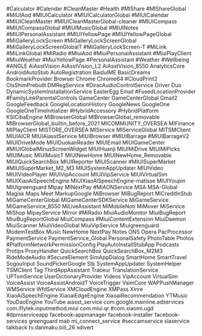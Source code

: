 #Calculator
#Calendar
#CleanMaster
#Health 
#MIShare
#MIShareGlobal
#MIUIAod
#MIUICalculator
#MIUICalculatorGlobal
#MIUICalendar
#MIUICleanMaster 
#MIUICleanMasterGlobal-cleaner
#MIUICompass
#MIUICompassGlobal
#MIUIMusicGlobal
#MIUINotes
#MIUIPersonalAssistant
#MIUIYellowPage
#MIUIYellowPageGlobal
#MiGalleryLockScreen
#MiGalleryLockScreenGlobal
#MiGalleryLockScreenGlobalT
#MiGalleryLockScreen-T
#MiLink
#MiLinkGlobal
#MiRadio 
#MiuiAod
#MiuiPersonalAssistant
#MiuiPlayClient
#MiuiWeather 
#MiuiYellowPage
#PersonalAssistant
#Weather 
#Wellbeing
#ANGLE
AiAsstVision
AiAsstVision_L2
AiAsstVision_8550
AnalyticsCore
AndroidAutoStub
AutoRegistration
BaiduIME
BasicDreams
BookmarkProvider
Browser 
Chrome
Chrome64
#CloudPrint2 
CtsShimPrebuilt
DMRegService
#DiracAudioControlService
Driver
Duo
DynamicSystemInstallationService
EasterEgg
Email 
#FusedLocationProvider
#FamilyLinkParentalControls
GameCenter
GameCenterGlobal
Gmail2
GoogleFeedback 
GoogleLocationHistory 
GoogleNews
GoogleOne
GoogleOneTimeInitializer 
#HybridAccessory
#HybridPlatform
KSICibaEngine 
MIBrowserGlobal 
MIBrowserGlobal_removable
MIBrowserGlobal_builtin_before_2021
MICOMMUNITY_OVERSEA
MIFinance
MIPlayClient
MISTORE_OVERSEA
MIService
MIServiceGlobal
MITSMClient
MIUIAICR
MIUIAiasstService
MIUIBrowser
#MIUIBarrage
#MIUIBarrageV2
MIUIDriveMode
MIUIDuokanReader
MIUIEmail 
MIUIGameCenter
#MIUIGlobalMinusScreenWidget
MIUIHuanji
MIUIMiDrive
MIUIMiPicks
MIUIMusic
MIUIMusicT
MIUINewHome
MIUINewHome_Removable
MIUIQuickSearchBox
MIUIReporter
MIUIScanner
#MIUISuperMarket
#MIUISuperMarket_M2_M3
MIUISystemAppUpdater
MIUIVideo
MIUIVideoPlayer
MIUIVipAccount
MIUIVipService
MIUIVirtualSim
MIUIXiaoAiSpeechEngine
MIUIXiaoAiSpeechEngine-matisse
MIUIYoupin
MIUIgreenguard
MIpay
MINextPay
#MiAONService
MSA
MSA-Global
Magisk
Maps
Meet
MarkupGoogle 
MiBrowser
MiBugReport
MiCreditInStub
MiGameCenterGlobal
MiGameCenterSDKService
MiGameService
MiGameService_8550
MiLiveAssistant
MiMobileNoti 
MiMover
MiService
MiShop
MipayService
Mirror
#MiRadio
MiuiAudioMonitor
MiuiBugReport
MiuiBugReportGlobal
MiuiCompass
#MiuiContentExtension
MiuiDaemon
MiuiScanner
MiuiVideoGlobal 
MiuiVipService
Miuigreenguard
ModemTestBox
Music 
NewHome
NextPay
Notes
ONS
Opera
PacProcessor
PaymentService
PaymentService_Global
PersonalSafety
PhotoTable
Photos
#PlatformNetworkPermissionConfig
PlayAutoInstallStubApp
Podcasts
Protips
ProxyHandler
QuickSearchBox
QuickSearchBox_M2M3
RideModeAudio
#SecureElement
SimAppDialog
SmartHome
SmartTravel
SogouInput
SoundPickerGoogle 
Stk
SystemAppUpdater
SystemHelper
TSMClient
Tag
ThirdAppAssistant
Traceur
TranslationService
UPTsmService
UserDictionaryProvider 
Videos
VipAccount 
VirtualSim 
VoiceAssist
VoiceAssistAndroidT
VoiceTrigger
VsimCore
WAPPushManager
WMService
WfdService
XMCloudEngine
XMPass
Xinre 
XiaoAiSpeechEngine
XiaoaiEdgeEngine
XiaoaiRecommendation
YTMusic
YouDaoEngine 
YouTube
aiasst_service
com.google.mainline.adservices
com.iflytek.inputmethod.miui
com.miui.qr
#com.xiaomi.ugd
#dpmserviceapp
facebook-appmanager
facebook-installer
facebook-services
greenguard
mab 
mi_connect_service
#seccamservice
slaservice 
talkback
tv.danmaku.bili_26
xdivert
